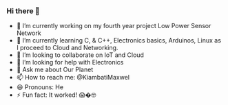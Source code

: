 ### Hi there 👋

- 🔭 I’m currently working on my fourth year project Low Power Sensor Network
- 🌱 I’m currently learning C, & C++, Electronics basics, Arduinos, Linux as I proceed to Cloud and Networking.
- 👯 I’m looking to collaborate on IoT and Cloud 
- 🤔 I’m looking for help with Electronics
- 💬 Ask me about Our Planet
- 📫 How to reach me: @KiambatiMaxwel
- 😄 Pronouns: He
- ⚡ Fun fact: It worked! 😱�🤓
